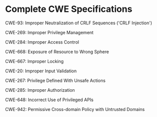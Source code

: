 

# Complete CWE Specifications

CWE-93: Improper Neutralization of CRLF Sequences ('CRLF Injection')

CWE-269: Improper Privilege Management

CWE-284: Improper Access Control

CWE-668: Exposure of Resource to Wrong Sphere

CWE-667: Improper Locking

CWE-20: Improper Input Validation

CWE-267: Privilege Defined With Unsafe Actions

CWE-285: Improper Authorization

CWE-648: Incorrect Use of Privileged APIs

CWE-942: Permissive Cross-domain Policy with Untrusted Domains